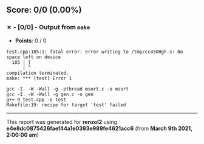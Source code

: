 


## Score: 0/0 (0.00%)


### ✗ - [0/0] - Output from `make`

- **Points**: 0 / 0

```
test.cpp:185:1: fatal error: error writing to /tmp/cc45O0gF.s: No space left on device
  185 | }
      | ^
compilation terminated.
make: *** [test] Error 1

```
```
gcc -I. -W -Wall -g -pthread msort.c -o msort
gcc -I. -W -Wall -g gen.c -o gen
g++-9 test.cpp -o test
Makefile:19: recipe for target 'test' failed

```


---

This report was generated for **renzol2** using **e4e8dc0875426faef44a1e0393e989fe4621acc6** (from **March 9th 2021, 2:00:00 am**)
